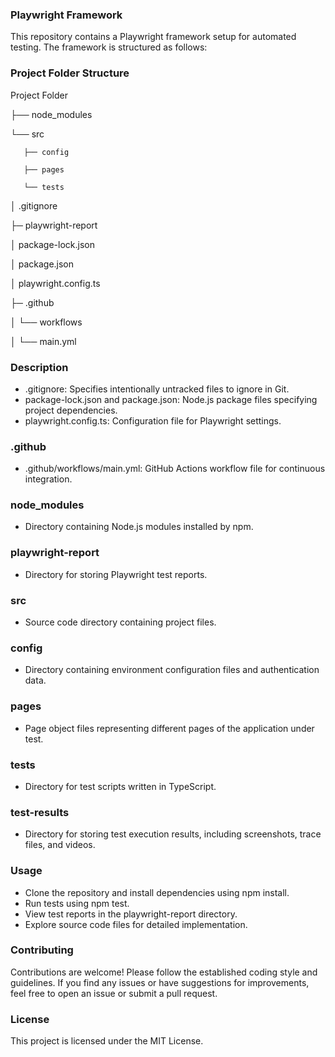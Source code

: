 ### Playwright Framework

This repository contains a Playwright framework setup for automated testing. The framework is structured as follows:

### Project Folder Structure

Project Folder

├── node_modules

└── src
       
       ├── config
       
       ├── pages
       
       └── tests

│ .gitignore

├─ playwright-report

│ package-lock.json

│ package.json

│ playwright.config.ts

├─ .github

│        └── workflows

│                 └── main.yml

### Description

- .gitignore: Specifies intentionally untracked files to ignore in Git.
- package-lock.json and package.json: Node.js package files specifying project dependencies.
- playwright.config.ts: Configuration file for Playwright settings.

### .github

- .github/workflows/main.yml: GitHub Actions workflow file for continuous integration.
  
### node_modules

- Directory containing Node.js modules installed by npm.
  
### playwright-report

- Directory for storing Playwright test reports.

### src

- Source code directory containing project files.

### config

- Directory containing environment configuration files and authentication data.

### pages

- Page object files representing different pages of the application under test.

### tests

- Directory for test scripts written in TypeScript.

### test-results

- Directory for storing test execution results, including screenshots, trace files, and videos.

### Usage

- Clone the repository and install dependencies using npm install.
- Run tests using npm test.
- View test reports in the playwright-report directory.
- Explore source code files for detailed implementation.

### Contributing

Contributions are welcome! Please follow the established coding style and guidelines. If you find any issues or have suggestions for improvements, feel free to open an issue or submit a pull request.

### License

This project is licensed under the MIT License.
